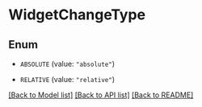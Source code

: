 # WidgetChangeType

## Enum


* `ABSOLUTE` (value: `"absolute"`)

* `RELATIVE` (value: `"relative"`)


[[Back to Model list]](../README.md#documentation-for-models) [[Back to API list]](../README.md#documentation-for-api-endpoints) [[Back to README]](../README.md)


